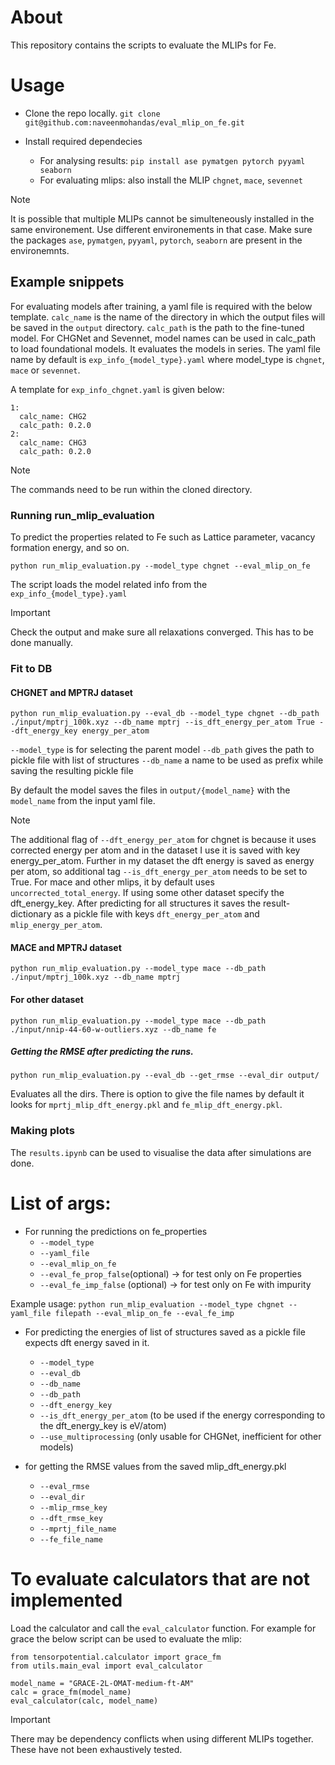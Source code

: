 # About
This repository contains the scripts to evaluate the MLIPs for Fe.


# Usage
- Clone the repo locally.
    `git clone git@github.com:naveenmohandas/eval_mlip_on_fe.git`

- Install required dependecies
    - For analysing results:  `pip install ase pymatgen pytorch pyyaml seaborn`
    - For evaluating mlips:  also install the MLIP `chgnet`, `mace`, `sevennet`

>[!note]
>It is possible that multiple MLIPs cannot be simulteneously installed in the same environement. Use different environements in that case. 
> Make sure the packages `ase`, `pymatgen`, `pyyaml`, `pytorch`, `seaborn` are present in the environemnts.

## Example snippets 

For evaluating models after training, a  yaml file is required with the below template. `calc_name` is the name of the directory in which the output files will be saved in the `output` directory. `calc_path` is the path to the fine-tuned model. For CHGNet and Sevennet, model names can be used in calc_path to load foundational models. It evaluates the models in series. The yaml file name by default is `exp_info_{model_type}.yaml` where model_type is  `chgnet`, `mace` or `sevennet`.

A template for `exp_info_chgnet.yaml` is given below:
```
1:
  calc_name: CHG2
  calc_path: 0.2.0 
2:
  calc_name: CHG3
  calc_path: 0.2.0 
```

> [!NOTE]
> The commands need to be run within the cloned directory. 
### Running run_mlip_evaluation
To predict the properties related to Fe such as Lattice parameter, vacancy formation energy, and so on.

`python run_mlip_evaluation.py --model_type chgnet --eval_mlip_on_fe`

The script loads the model related info from the `exp_info_{model_type}.yaml`

> [!IMPORTANT]
> Check the output and make sure all relaxations converged. This has to be done manually. 

### Fit to DB
#### CHGNET and MPTRJ dataset

`python run_mlip_evaluation.py --eval_db --model_type chgnet --db_path ./input/mptrj_100k.xyz --db_name mptrj --is_dft_energy_per_atom True --dft_energy_key energy_per_atom`

`--model_type` is for selecting the parent model
`--db_path` gives the path to pickle file with list of structures
`--db_name` a name to be used as prefix while saving the resulting pickle file

By default the model saves the files in `output/{model_name}` with the `model_name` from the input yaml file. 


>[!Note]
> The additional flag of `--dft_energy_per_atom` for chgnet is because it uses corrected energy per atom and in the dataset I use it is saved with key energy_per_atom. Further in my dataset the dft energy is saved as energy per atom, so additional tag `--is_dft_energy_per_atom` needs to be set to True. For mace and other mlips, it by default uses `uncorrected_total_energy`. If using some other dataset specify the dft_energy_key. After predicting for all structures it saves the result-dictionary as a pickle file  with keys `dft_energy_per_atom` and `mlip_energy_per_atom`. 


#### MACE and MPTRJ dataset

`python run_mlip_evaluation.py --model_type mace --db_path ./input/mptrj_100k.xyz --db_name mptrj`


#### For other dataset
`python run_mlip_evaluation.py --model_type mace --db_path ./input/nnip-44-60-w-outliers.xyz --db_name fe`


##### Getting the RMSE after predicting the runs.

`python run_mlip_evaluation.py --eval_db --get_rmse --eval_dir output/`

Evaluates all the dirs. There is option to give the file names by default it looks for
`mprtj_mlip_dft_energy.pkl` and `fe_mlip_dft_energy.pkl`.



### Making plots

The `results.ipynb` can be used to visualise the data after simulations are done.


# List of args:

- For running the predictions on fe_properties
    - `--model_type`
    - `--yaml_file`
    - `--eval_mlip_on_fe`
    - `--eval_fe_prop_false`(optional) -> for test only on Fe properties
    - `--eval_fe_imp_false` (optional) -> for test only on Fe with impurity

Example usage:
   `python run_mlip_evaluation --model_type chgnet --yaml_file filepath --eval_mlip_on_fe --eval_fe_imp`

- For predicting the energies of list of structures saved as a pickle file expects dft energy saved in it.
    - `--model_type`
    - `--eval_db`
    - `--db_name`
    - `--db_path`
    - `--dft_energy_key`
    - `--is_dft_energy_per_atom` (to be used if the energy corresponding to the dft_energy_key is eV/atom)
    - `--use_multiprocessing` (only usable for CHGNet, inefficient for other models)

- for getting the RMSE values from the saved mlip_dft_energy.pkl 
    - `--eval_rmse`
    - `--eval_dir`
    - `--mlip_rmse_key`
    - `--dft_rmse_key`
    - `--mprtj_file_name`
    - `--fe_file_name`


# To evaluate calculators that are not implemented


Load the calculator and call the `eval_calculator` function. For example for grace the below script can be used to evaluate the mlip:

```
from tensorpotential.calculator import grace_fm
from utils.main_eval import eval_calculator

model_name = "GRACE-2L-OMAT-medium-ft-AM"
calc = grace_fm(model_name)  
eval_calculator(calc, model_name)
```
> [!IMPORTANT]
> There may be dependency conflicts when using different MLIPs together. These have not been exhaustively tested.
